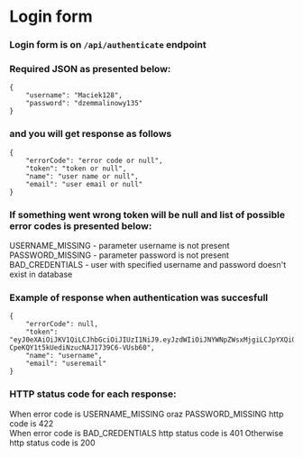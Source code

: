# Login form

### Login form is on `/api/authenticate` endpoint

### Required JSON as presented below:

```
{
    "username": "Maciek128",
    "password": "dzemmalinowy135"
}
```

### and you will get response as follows

```
{
    "errorCode": "error code or null",
    "token": "token or null",
    "name": "user name or null",
    "email": "user email or null"
}
```

### If something went wrong token will be null and list of possible error codes is presented below:

USERNAME_MISSING - parameter username is not present  
PASSWORD_MISSING - parameter password is not present  
BAD_CREDENTIALS - user with specified username and password doesn't exist in database

### Example of response when authentication was succesfull

```
{
    "errorCode": null,
    "token": "eyJ0eXAiOiJKV1QiLCJhbGciOiJIUzI1NiJ9.eyJzdWIiOiJNYWNpZWsxMjgiLCJpYXQiOjE1OTU4NDc1ODZ9.XztiRFOq-CpeKQY1t5kUediNzucNAJ1739C6-VUsb60",
    "name": "username",
    "email": "useremail"
}
```
### HTTP status code for each response:
When error code is USERNAME_MISSING oraz PASSWORD_MISSING http code is 422  
When error code is BAD_CREDENTIALS http status code is 401
Otherwise http status code is 200
